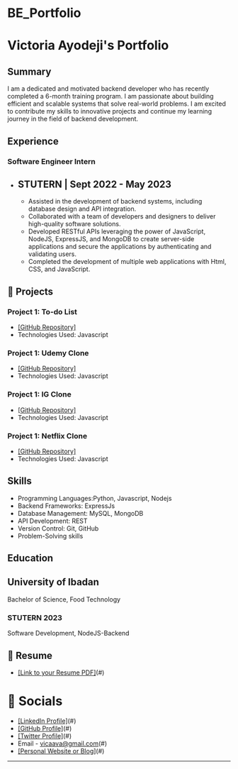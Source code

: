 # BE_Portfolio

# Victoria Ayodeji's Portfolio

## Summary

I am a dedicated and motivated backend developer who has recently completed a 6-month training program. I am passionate about building efficient and scalable systems that solve real-world problems. I am excited to contribute my skills to innovative projects and continue my learning journey in the field of backend development.

## Experience

### Software Engineer Intern
- ## STUTERN | **Sept 2022 - May 2023**
  - Assisted in the development of backend systems, including database design and API integration.
  - Collaborated with a team of developers and designers to deliver high-quality software solutions.
  - Developed RESTful APIs leveraging the power of JavaScript, NodeJS, ExpressJS, and MongoDB to create server-side applications and secure the applications by authenticating and validating users.
  - Completed the development of multiple web applications with Html, CSS, and JavaScript.


## 🚀 Projects

### Project 1: To-do List
- [[GitHub Repository]](https://github.com/Ayoyimika/to-do-list)
- Technologies Used: Javascript

### Project 1: Udemy Clone
- [[GitHub Repository]](https://github.com/Ayoyimika/Udemy-Clone)
- Technologies Used: Javascript

### Project 1: IG Clone
- [[GitHub Repository]](https://github.com/Ayoyimika/ig-clone)
- Technologies Used: Javascript

### Project 1: Netflix Clone
- [[GitHub Repository]](https://github.com/Ayoyimika/Netflix-clone)
- Technologies Used: Javascript

## Skills

- Programming Languages:Python, Javascript, Nodejs
- Backend Frameworks: ExpressJs
- Database Management:  MySQL, MongoDB
- API Development:  REST
- Version Control: Git, GitHub
- Problem-Solving skills
  

## Education

  ## University of Ibadan
  
Bachelor of Science, Food Technology


### STUTERN 2023

Software Development, NodeJS-Backend


## 📄 Resume

- [[Link to your Resume PDF]](https://github.com/Ayoyimika)(#) 
# 💌 Socials

- [[LinkedIn Profile]](https://www.linkedin.com/in/victoria-7/)(#)
- [[GitHub Profile]](https://github.com/Ayoyimika)(#)
- [[Twitter Profile]](https://twitter.com/versatile_ava)(#)
- Email - vicaava@gmail.com(#)
- [[Personal Website or Blog]](https://mainstack.me/avavica)(#)

---
